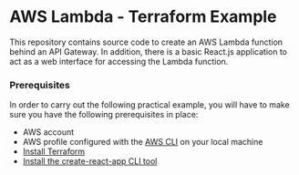 # AWS Lambda - Terraform Example
This repository contains source code to create an AWS Lambda function behind an API Gateway.
In addition, there is a basic React.js application to act as a web interface for accessing the Lambda function.

### Prerequisites
In order to carry out the following practical example, you will have to make sure you have the following prerequisites in place:
* AWS account
* AWS profile configured with the [AWS CLI](https://docs.aws.amazon.com/cli/latest/userguide/install-cliv2.html) on your local machine
* [Install Terraform](https://www.terraform.io/downloads.html)
* [Install the create-react-app CLI tool](https://create-react-app.dev/docs/getting-started/)